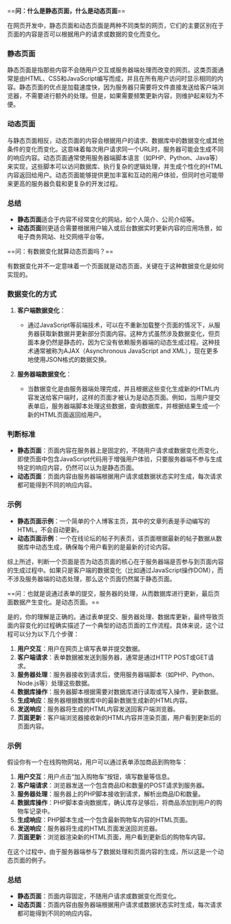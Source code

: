 ==**问：什么是静态页面，什么是动态页面**==

在网页开发中，静态页面和动态页面是两种不同类型的网页，它们的主要区别在于页面的内容是否可以根据用户的请求或数据的变化而变化。

### 静态页面
静态页面是指那些内容不会随用户交互或服务器端处理而改变的网页。这类页面通常是由HTML、CSS和JavaScript编写而成，并且在所有用户访问时显示相同的内容。静态页面的优点是加载速度快，因为服务器只需要将文件直接发送给客户端浏览器，不需要进行额外的处理。但是，如果需要频繁更新内容，则维护起来较为不便。

### 动态页面
与静态页面相反，动态页面的内容会根据用户的请求、数据库中的数据变化或其他条件的变化而变化。这意味着每次用户请求同一个URL时，服务器可能会生成不同的响应内容。动态页面通常使用服务器端脚本语言（如PHP、Python、Java等）来实现，这些脚本可以访问数据库、执行复杂的逻辑处理，并生成个性化的HTML内容返回给用户。动态页面能够提供更加丰富和互动的用户体验，但同时也可能带来更高的服务器负载和更复杂的开发过程。

### 总结
- **静态页面**适合于内容不经常变化的网站，如个人简介、公司介绍等。
- **动态页面**则更适合需要根据用户输入或后台数据实时更新内容的应用场景，如电子商务网站、社交网络平台等。


==问：有数据变化就算动态页面吗？==

有数据变化并不一定意味着一个页面就是动态页面，关键在于这种数据变化是如何实现的。

### 数据变化的方式

1. **客户端数据变化**：
   - 通过JavaScript等前端技术，可以在不重新加载整个页面的情况下，从服务器获取新数据并更新部分页面内容。这种方式虽然涉及数据变化，但页面本身仍然是静态的，因为它没有依赖服务器端的动态生成过程。这种技术通常被称为AJAX（Asynchronous JavaScript and XML），现在更多地使用JSON格式的数据交换。

2. **服务器端数据变化**：
   - 当数据变化是由服务器端处理完成，并且根据这些变化生成新的HTML内容发送给客户端时，这样的页面才被认为是动态页面。例如，当用户提交表单后，服务器端脚本处理这些数据，查询数据库，并根据结果生成一个新的HTML页面返回给用户。

### 判断标准

- **静态页面**：页面内容在服务器上是固定的，不随用户请求或数据变化而变化，即使页面中包含JavaScript代码用于增强用户体验，只要服务器端不参与生成特定的响应内容，仍然可以认为是静态页面。
- **动态页面**：页面内容由服务器端根据用户请求或数据状态实时生成，每次请求都可能得到不同的响应内容。

### 示例

- **静态页面示例**：一个简单的个人博客主页，其中的文章列表是手动编写的HTML，不会自动更新。
- **动态页面示例**：一个在线论坛的帖子列表页，该页面根据最新的帖子数据从数据库中动态生成，确保每个用户看到的是最新的讨论内容。

综上所述，判断一个页面是否为动态页面的核心在于服务器端是否参与到页面内容的生成过程中。如果只是客户端的数据变化（比如通过JavaScript操作DOM），而不涉及服务器端的动态处理，那么这个页面仍然属于静态页面。

==问：也就是说通过表单的提交，服务器的处理，从而数据库进行更新，最后页面数据产生变化。是动态页面。==

是的，你的理解是正确的。通过表单提交、服务器处理、数据库更新，最终导致页面内容变化的过程确实描述了一个典型的动态页面的工作流程。具体来说，这个过程可以分为以下几个步骤：

1. **用户交互**：用户在网页上填写表单并提交数据。
2. **客户端请求**：表单数据被发送到服务器，通常是通过HTTP POST或GET请求。
3. **服务器处理**：服务器接收到请求后，使用服务器端脚本（如PHP、Python、Node.js等）处理这些数据。
4. **数据库操作**：服务器脚本根据需要对数据库进行读取或写入操作，更新数据。
5. **生成响应**：服务器根据数据库中的最新数据生成新的HTML内容。
6. **发送响应**：服务器将生成的HTML内容发送回客户端浏览器。
7. **页面更新**：客户端浏览器接收新的HTML内容并渲染页面，用户看到更新后的页面内容。

### 示例

假设你有一个在线购物网站，用户可以通过表单添加商品到购物车：

1. **用户交互**：用户点击“加入购物车”按钮，填写数量等信息。
2. **客户端请求**：浏览器发送一个包含商品ID和数量的POST请求到服务器。
3. **服务器处理**：服务器上的PHP脚本接收到请求，解析出商品ID和数量。
4. **数据库操作**：PHP脚本查询数据库，确认库存足够后，将商品添加到用户的购物车记录中。
5. **生成响应**：PHP脚本生成一个包含最新购物车内容的HTML页面。
6. **发送响应**：服务器将生成的HTML页面发送回浏览器。
7. **页面更新**：浏览器渲染新的HTML页面，用户看到更新后的购物车内容。

在这个过程中，由于服务器端参与了数据处理和页面内容的生成，所以这是一个动态页面的例子。

### 总结

- **静态页面**：页面内容固定，不随用户请求或数据变化而变化。
- **动态页面**：页面内容由服务器端根据用户请求或数据状态实时生成，每次请求都可能得到不同的响应内容。